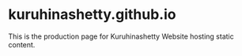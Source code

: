 # kuruhinashetty.github.io
This is the production page for Kuruhinashetty Website hosting static content.

